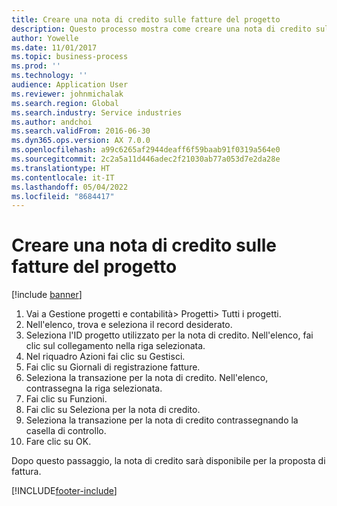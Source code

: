 ```yaml
---
title: Creare una nota di credito sulle fatture del progetto
description: Questo processo mostra come creare una nota di credito sulle fatture di progetto che sono state registrate.
author: Yowelle
ms.date: 11/01/2017
ms.topic: business-process
ms.prod: ''
ms.technology: ''
audience: Application User
ms.reviewer: johnmichalak
ms.search.region: Global
ms.search.industry: Service industries
ms.author: andchoi
ms.search.validFrom: 2016-06-30
ms.dyn365.ops.version: AX 7.0.0
ms.openlocfilehash: a99c6265af2944deaff6f59baab91f0319a564e0
ms.sourcegitcommit: 2c2a5a11d446adec2f21030ab77a053d7e2da28e
ms.translationtype: HT
ms.contentlocale: it-IT
ms.lasthandoff: 05/04/2022
ms.locfileid: "8684417"
---
```

# <a name="create-a-credit-note-on-project-invoices"></a>Creare una nota di credito sulle fatture del progetto

[!include [banner](../../includes/banner.md)]

1. Vai a Gestione progetti e contabilità> Progetti> Tutti i progetti. 
2. Nell'elenco, trova e seleziona il record desiderato. 
3. Seleziona l'ID progetto utilizzato per la nota di credito. Nell'elenco, fai clic sul collegamento nella riga selezionata. 
4. Nel riquadro Azioni fai clic su Gestisci. 
5. Fai clic su Giornali di registrazione fatture. 
6. Seleziona la transazione per la nota di credito. Nell'elenco, contrassegna la riga selezionata. 
7. Fai clic su Funzioni. 
8. Fai clic su Seleziona per la nota di credito. 
9. Seleziona la transazione per la nota di credito contrassegnando la casella di controllo.
10. Fare clic su OK. 

Dopo questo passaggio, la nota di credito sarà disponibile per la proposta di fattura.


[!INCLUDE[footer-include](../../includes/footer-banner.md)]